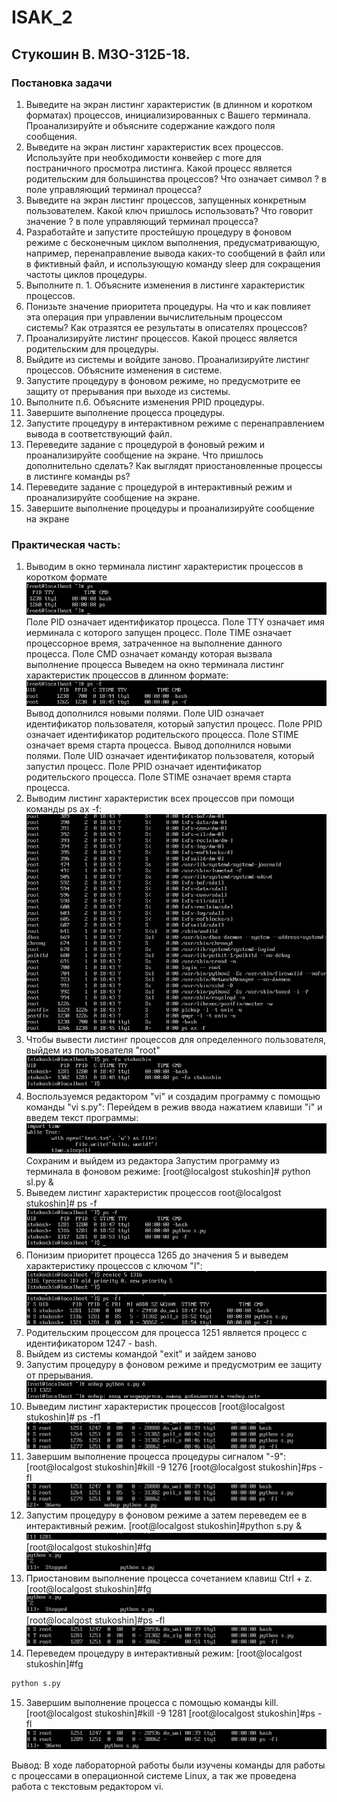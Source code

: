 # ISAK_2
## Стукошин В. М3О-312Б-18.

### Постановка задачи
1. Выведите на экран листинг характеристик (в длинном и коротком форматах) процессов, инициализированных с Вашего терминала. Проанализируйте и объясните содержание каждого поля сообщения.
2. Выведите на экран листинг характеристик всех процессов. Используйте при необходимости конвейер с more для постраничного просмотра листинга. Какой процесс является родительским для большинства процессов? Что означает символ ? в поле управляющий терминал процесса?
3. Выведите на экран листинг процессов, запущенных конкретным пользователем. Какой ключ пришлось использовать? Что говорит значение ? в поле управляющий терминал процесса?
4. Разработайте и запустите простейшую процедуру в фоновом режиме с бесконечным циклом выполнения, предусматривающую, например, перенаправление вывода каких-то сообщений в файл или в фиктивный файл, и использующую команду sleep для сокращения частоты циклов процедуры.
5. Выполните п. 1. Объясните изменения в листинге характеристик процессов.
6. Понизьте значение приоритета процедуры. На что и как повлияет эта операция при управлении вычислительным процессом системы? Как отразятся ее результаты в описателях процессов?
7. Проанализируйте листинг процессов. Какой процесс является родительским для процедуры.
8. Выйдите из системы и войдите заново. Проанализируйте листинг процессов. Объясните изменения в системе.
9. Запустите процедуру в фоновом режиме, но предусмотрите ее защиту от прерывания при выходе из системы.
10. Выполните п.6. Объясните изменения PPID процедуры.
11. Завершите выполнение процесса процедуры.
12. Запустите процедуру в интерактивном режиме с перенаправлением вывода в соответствующий файл.
13. Переведите задание с процедурой в фоновый режим и проанализируйте сообщение на экране. Что пришлось дополнительно сделать? Как выглядят приостановленные процессы в листинге команды ps?
14. Переведите задание с процедурой в интерактивный режим и проанализируйте сообщение на экране.
15. Завершите выполнение процедуры и проанализируйте сообщение на экране

### Практическая часть:

1. Выводим в окно терминала листинг характеристик процессов в коротком формате 
![Screenshot](/lab2-стукошин/Screenshot_1.png)
Поле PID означает идентификатор процесса. Поле TTY означает имя иерминала с которого запущен процесс. Поле TIME означает процессорное время, затраченное на выполнение данного процесса. Поле CMD означает команду которая вызвала выполнение процесса
Выведем на окно терминала листинг характеристик процессов в длинном формате:
![Screenshot](/lab2-стукошин/Screenshot_2.png)
Вывод дополнился новыми полями. Поле UID означает идентификатор пользователя, который запустил процесс. Поле PPID означает идентификатор родительского процесса. Поле STIME означает время старта процесса. Вывод дополнился новыми полями. Поле UID означает идентификатор пользователя, который запустил процесс. Поле PPID означает идентификатор родительского процесса. Поле STIME означает время старта процесса.
2. Выводим листинг характеристик всех процессов при помощи команды ps ax -f:
![Screenshot](/lab2-стукошин/Screenshot_3.png)
3. Чтобы вывести листинг процессов для определенного пользователя, выйдем из пользователя "root" 
![Screenshot](/lab2-стукошин/Screenshot_4.png)
4. Воспользуемся редактором "vi" и создадим программу с помощью команды "vi s.py": Перейдем в режив ввода нажатием клавиши "i" и введем текст программы:
![Screenshot](/lab2-стукошин/Screenshot_5.png)
Сохраним и выйдем из редактора
Запустим программу из терминала в фоновом режиме: [root@localgost stukoshin]# python sl.py & 
5. Выведем листинг характеристик процессов root@localgost stukoshin]# ps -f
![Screenshot](/lab2-стукошин/Screenshot_6.png)
6. Понизим приоритет процесса 1265 до значения 5 и выведем характеристику процессов с ключом "l":
![Screenshot](/lab2-стукошин/Screenshot_7.png)
![Screenshot](/lab2-стукошин/Screenshot_8.png)
7. Родительским процессом для процесса 1251 является процесс с идентификатором 1247 - bash.
8. Выйдем из системы командой "exit" и зайдем заново 
9. Запустим процедуру в фоновом режиме и предусмотрим ее защиту от прерывания.
![Screenshot](/lab2-стукошин/Screenshot_9.png)
10. Выведим листинг характеристик процессов [root@localgost stukoshin]# ps -f1
![Screenshot](/lab2-стукошин/Screenshot_10.png)
11. Завершим выполнение процесса процедуры сигналом "-9": [root@localgost stukoshin]#kill -9 1276
[root@localgost stukoshin]#ps -fl
![Screenshot](/lab2-стукошин/Screenshot_11.png)
12. Запустим процедуру в фоновом режиме а затем переведем ее в интерактивный режим.
[root@localgost stukoshin]#python s.py &
![Screenshot](/lab2-стукошин/Screenshot_12.png)
[root@localgost stukoshin]#fg
![Screenshot](/lab2-стукошин/Screenshot_13.png)
13. Приостановим выполнение процесса сочетанием клавиш Ctrl + z. 
[root@localgost stukoshin]#fg
![Screenshot](/lab2-стукошин/Screenshot_13.png)
[root@localgost stukoshin]#ps -fl
![Screenshot](/lab2-стукошин/Screenshot_14.png)
14. Переведем процедуру в интерактивный режим:
[root@localgost stukoshin]#fg
```sh
python s.py
```
15. Завершим выполнение процесса с помощью команды kill.
[root@localgost stukoshin]#kill -9 1281
[root@localgost stukoshin]#ps -fl
![Screenshot](/lab2-стукошин/Screenshot_15.png)

Вывод: В ходе лабораторной работы были изучены команды для работы с процессами в операционной системе Linux, а так же проведена работа с текстовым редактором vi.
